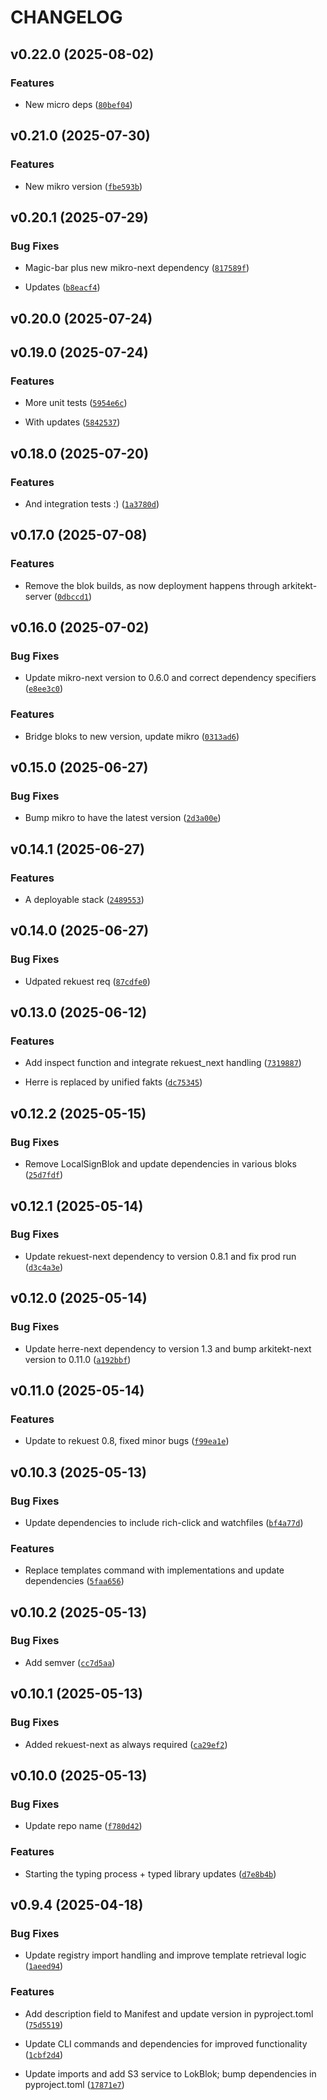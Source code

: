 # CHANGELOG


## v0.22.0 (2025-08-02)

### Features

- New micro deps
  ([`80bef04`](https://github.com/arkitektio/arkitekt-next/commit/80bef04c44ccda7767aa6672ba3e2f8a84e725b6))


## v0.21.0 (2025-07-30)

### Features

- New mikro version
  ([`fbe593b`](https://github.com/arkitektio/arkitekt-next/commit/fbe593b3ba25f22a6905f3f529304a7f5592bd9d))


## v0.20.1 (2025-07-29)

### Bug Fixes

- Magic-bar plus new mikro-next dependency
  ([`817589f`](https://github.com/arkitektio/arkitekt-next/commit/817589f6a4f64f4843d07f8d63600e2fdb54a91e))

- Updates
  ([`b8eacf4`](https://github.com/arkitektio/arkitekt-next/commit/b8eacf43b40e755f45bf99831a35dfbf33d0c365))


## v0.20.0 (2025-07-24)


## v0.19.0 (2025-07-24)

### Features

- More unit tests
  ([`5954e6c`](https://github.com/arkitektio/arkitekt-next/commit/5954e6c7b30e0f9a5f2b5ee111d31f317136b345))

- With updates
  ([`5842537`](https://github.com/arkitektio/arkitekt-next/commit/5842537296433d725e8da2c5e6b65f4d50186be6))


## v0.18.0 (2025-07-20)

### Features

- And integration tests :)
  ([`1a3780d`](https://github.com/arkitektio/arkitekt-next/commit/1a3780d9f0a8522f211aa6c5bd8fd0f1481af442))


## v0.17.0 (2025-07-08)

### Features

- Remove the blok builds, as now deployment happens through arkitekt-server
  ([`0dbccd1`](https://github.com/arkitektio/arkitekt-next/commit/0dbccd1d20f9744f28d9e26da0378421b7966ef0))


## v0.16.0 (2025-07-02)

### Bug Fixes

- Update mikro-next version to 0.6.0 and correct dependency specifiers
  ([`e8ee3c0`](https://github.com/arkitektio/arkitekt-next/commit/e8ee3c0850f2efc55b51b7524e5a3a6e873b1c4e))

### Features

- Bridge bloks to new version, update mikro
  ([`0313ad6`](https://github.com/arkitektio/arkitekt-next/commit/0313ad655005d3f65db0597b753486b825ac2a04))


## v0.15.0 (2025-06-27)

### Bug Fixes

- Bump mikro to have the latest version
  ([`2d3a00e`](https://github.com/arkitektio/arkitekt-next/commit/2d3a00ee3206e9e19b4df62db69240eb7680d751))


## v0.14.1 (2025-06-27)

### Features

- A deployable stack
  ([`2489553`](https://github.com/arkitektio/arkitekt-next/commit/2489553bb2d7b50e343a546a2e02aacbbf784a49))


## v0.14.0 (2025-06-27)

### Bug Fixes

- Udpated rekuest req
  ([`87cdfe0`](https://github.com/arkitektio/arkitekt-next/commit/87cdfe0d69654f2af573e85626bc59fefd06dfd3))


## v0.13.0 (2025-06-12)

### Features

- Add inspect function and integrate rekuest_next handling
  ([`7319887`](https://github.com/arkitektio/arkitekt-next/commit/73198874cb4b5f5cd70cb981c2c02fb68f0f0cb9))

- Herre is replaced by unified fakts
  ([`dc75345`](https://github.com/arkitektio/arkitekt-next/commit/dc753455b0881c6103e31a3d97c320604f5b6877))


## v0.12.2 (2025-05-15)

### Bug Fixes

- Remove LocalSignBlok and update dependencies in various bloks
  ([`25d7fdf`](https://github.com/arkitektio/arkitekt-next/commit/25d7fdff06cc5290b932ed6a1641334c048d2939))


## v0.12.1 (2025-05-14)

### Bug Fixes

- Update rekuest-next dependency to version 0.8.1 and fix prod run
  ([`d3c4a3e`](https://github.com/arkitektio/arkitekt-next/commit/d3c4a3e6297cf0353bfa755ea670b1a5b2470ef3))


## v0.12.0 (2025-05-14)

### Bug Fixes

- Update herre-next dependency to version 1.3 and bump arkitekt-next version to 0.11.0
  ([`a192bbf`](https://github.com/arkitektio/arkitekt-next/commit/a192bbf208943684e718a9501bef78def7befb6f))


## v0.11.0 (2025-05-14)

### Features

- Update to rekuest 0.8, fixed minor bugs
  ([`f99ea1e`](https://github.com/arkitektio/arkitekt-next/commit/f99ea1e0cb8c3700643a0c0476314dd8645a91b0))


## v0.10.3 (2025-05-13)

### Bug Fixes

- Update dependencies to include rich-click and watchfiles
  ([`bf4a77d`](https://github.com/arkitektio/arkitekt-next/commit/bf4a77d99664ac59d4267ca89d927c7423ea5aec))

### Features

- Replace templates command with implementations and update dependencies
  ([`5faa656`](https://github.com/arkitektio/arkitekt-next/commit/5faa656278fec3f36d8a57380775096bdfaac09e))


## v0.10.2 (2025-05-13)

### Bug Fixes

- Add semver
  ([`cc7d5aa`](https://github.com/arkitektio/arkitekt-next/commit/cc7d5aa8692c42a0e77ccc3f44c370941aa05df6))


## v0.10.1 (2025-05-13)

### Bug Fixes

- Added rekuest-next as always required
  ([`ca29ef2`](https://github.com/arkitektio/arkitekt-next/commit/ca29ef277f9360c79607fe0a87c36f94ebfd3bdf))


## v0.10.0 (2025-05-13)

### Bug Fixes

- Update repo name
  ([`f780d42`](https://github.com/arkitektio/arkitekt-next/commit/f780d424398aae8285d499f5c95fa318e2710cce))

### Features

- Starting the typing process + typed library updates
  ([`d7e8b4b`](https://github.com/arkitektio/arkitekt-next/commit/d7e8b4bd5d1478616afd72963ac5fe38d5569404))


## v0.9.4 (2025-04-18)

### Bug Fixes

- Update registry import handling and improve template retrieval logic
  ([`1aeed94`](https://github.com/arkitektio/arkitekt-next/commit/1aeed9415fbaa68e69463729fce62a514cbcee9d))

### Features

- Add description field to Manifest and update version in pyproject.toml
  ([`75d5519`](https://github.com/arkitektio/arkitekt-next/commit/75d55196b346428393216fa40f752d2fe42c988f))

- Update CLI commands and dependencies for improved functionality
  ([`1cbf2d4`](https://github.com/arkitektio/arkitekt-next/commit/1cbf2d44032739ca10ad0232de186b132cd1ba92))

- Update imports and add S3 service to LokBlok; bump dependencies in pyproject.toml
  ([`17871e7`](https://github.com/arkitektio/arkitekt-next/commit/17871e731f98457c7e9825a996dce955b4875300))
